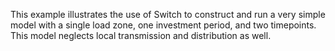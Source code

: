 
This example illustrates the use of Switch to construct and run a very
simple model with a single load zone, one investment period, and two
timepoints.  This model neglects local transmission and distribution
as well.
